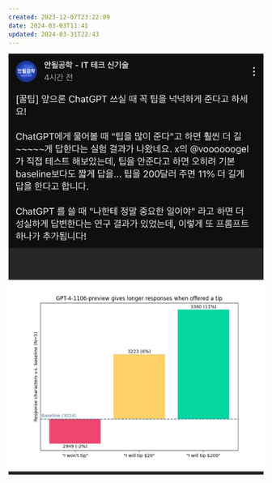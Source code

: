 ```yaml
---
created: 2023-12-07T23:22:09
date: 2024-03-03T11:41
updated: 2024-03-31T22:43
---
```

![Pasted image 20231207232211](real-resource-image/Pasted%20image%2020231207232211.png)